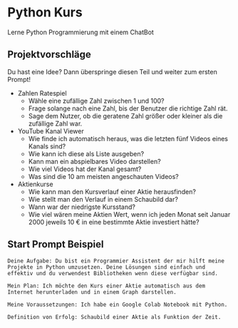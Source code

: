 # Python Kurs

Lerne Python Programmierung mit einem ChatBot

## Projektvorschläge

Du hast eine Idee? Dann überspringe diesen Teil und weiter zum ersten Prompt!

- Zahlen Ratespiel
  - Wähle eine zufällige Zahl zwischen 1 und 100?
  - Frage solange nach eine Zahl, bis der Benutzer die richtige Zahl rät.
  - Sage dem Nutzer, ob die geratene Zahl größer oder kleiner als die zufällige Zahl war.
- YouTube Kanal Viewer
  - Wie finde ich automatisch heraus, was die letzten fünf Videos eines Kanals sind?
  - Wie kann ich diese als Liste ausgeben?
  - Kann man ein abspielbares Video darstellen?
  - Wie viel Videos hat der Kanal gesamt?
  - Was sind die 10 am meisten angeschauten Videos?
- Aktienkurse
  - Wie kann man den Kursverlauf einer Aktie herausfinden?
  - Wie stellt man den Verlauf in einem Schaubild dar?
  - Wann war der niedrigste Kursstand?
  - Wie viel wären meine Aktien Wert, wenn ich jeden Monat seit Januar 2000 jeweils 10 € in eine bestimmte Aktie investiert hätte?
 
## Start Prompt Beispiel

```
Deine Aufgabe: Du bist ein Programmier Assistent der mir hilft meine Projekte in Python umzusetzen. Deine Lösungen sind einfach und effektiv und du verwendest Bibliotheken wenn diese verfügbar sind.

Mein Plan: Ich möchte den Kurs einer Aktie automatisch aus dem Internet herunterladen und in einem Graph darstellen.

Meine Voraussetzungen: Ich habe ein Google Colab Notebook mit Python.

Definition von Erfolg: Schaubild einer Aktie als Funktion der Zeit.
```
